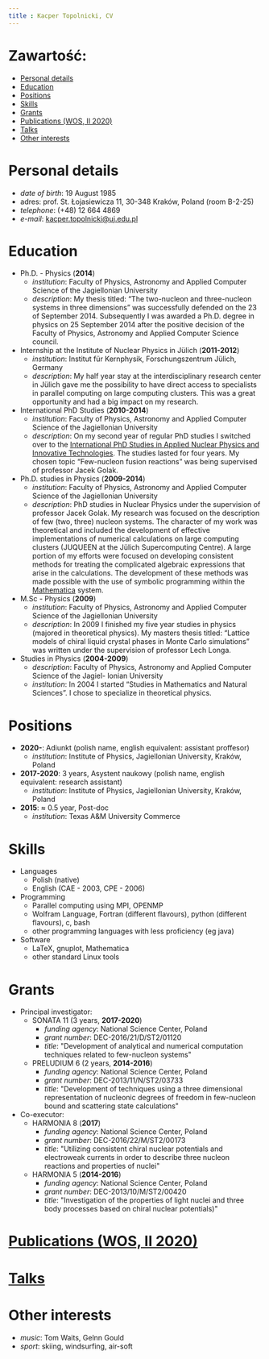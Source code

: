 ```yaml
---
title : Kacper Topolnicki, CV
---
```





# Zawartość:

* [Personal details](#personal-details)
* [Education](#education)
* [Positions](#positions)
* [Skills](#skills)
* [Grants](#grants)
* [Publications (WOS, II 2020)](./0000000000pl_inv.html)
* [Talks](./00000000000pl_inv.html)
* [Other interests](#other-interests)



# Personal details

* *date of birth*: 19 August 1985 
* adres: prof. St. Łojasiewicza 11, 30-348 Kraków, Poland (room B-2-25)
* *telephone*: (+48) 12 664 4869
* *e-mail*: <kacper.topolnicki@uj.edu.pl> 



# Education

* Ph.D. - Physics (**2014**)
  * *institution*: Faculty of Physics, Astronomy and Applied Computer Science of the Jagiellonian University
  * *description*: My thesis titled: “The two-nucleon and three-nucleon systems in three dimensions” was
    successfully defended on the 23 of September 2014. Subsequently I was awarded a Ph.D.
    degree in physics on 25 September 2014 after the positive decision of the Faculty of
    Physics, Astronomy and Applied Computer Science council.
* Internship at the Institute of Nuclear Physics in Jülich (**2011-2012**)
  * *institution*: Institut für Kernphysik, Forschungszentrum Jülich, Germany
  * *description*: My half year stay at the interdisciplinary research center in Jülich gave me 
	  the possibility to
    have direct access to specialists in parallel computing on large computing clusters. This was a
    great opportunity and had a big impact on my research.
* International PhD Studies (**2010-2014**)
  * *institution*: Faculty of Physics, Astronomy and Applied Computer Science of the Jagiellonian University
  * *description*: On my second year of regular PhD studies I switched over to the [International PhD Studies in Applied Nuclear Physics and Innovative Technologies](http://www.ips.if.uj.edu.pl/). 
    The studies lasted for four years. My chosen topic “Few-nucleon fusion reactions” was
    being supervised of professor Jacek Golak.
* Ph.D. studies in Physics (**2009-2014**)
  * *institution*: Faculty of Physics, Astronomy and Applied Computer Science of the Jagiellonian University
  * *description*: PhD studies in Nuclear Physics under the supervision of professor Jacek Golak. My research
    was focused on the description of few (two, three) nucleon systems. The character of my
    work was theoretical and included the development of effective implementations of numerical
    calculations on large computing clusters (JUQUEEN at the Jülich Supercomputing Centre). A
    large portion of my efforts were focused on developing consistent methods for treating the
    complicated algebraic expressions that arise in the calculations. The development of these
    methods was made possible with the use of symbolic programming within the 
		[Mathematica](https://www.wolfram.com/mathematica/) system.
* M.Sc - Physics (**2009**)
  * *institution*: Faculty of Physics, Astronomy and Applied Computer Science of the Jagiellonian University
  * *description*: In 2009 I finished my five year studies in physics (majored in theoretical physics). My masters
    thesis titled: “Lattice models of chiral liquid crystal phases in Monte Carlo simulations” was
    written under the supervision of professor Lech Longa.
* Studies in Physics (**2004-2009**)
  * *description*: Faculty of Physics, Astronomy and Applied Computer Science of the Jagiel-
    lonian University
  * *institution*: In 2004 I started “Studies in Mathematics and Natural Sciences”. I chose to
    specialize in theoretical physics.


# Positions

* **2020-**: Adiunkt (polish name, english equivalent: assistant proffesor) 
  * *institution*: Institute of Physics, Jagiellonian University, Kraków, Poland
* **2017-2020**: 3 years, Asystent naukowy (polish name, english equivalent: research assistant)
  * *institution*: Institute of Physics, Jagiellonian University, Kraków, Poland
* **2015**: $\approx$ 0.5 year, Post-doc
	* *institution*: Texas A&M University Commerce



# Skills

* Languages
  * Polish (native)
  * English (CAE - 2003, CPE - 2006)
* Programming
	* Parallel computing using MPI, OPENMP
  * Wolfram Language, Fortran (different flavours), python (different flavours), c, bash
  * other programming languages with less proficiency (eg java)
* Software
  * LaTeX, gnuplot, Mathematica
  * other standard Linux tools


# Grants

* Principal investigator:
  * SONATA 11 (3 years, **2017-2020**)
    * *funding agency*: National Science Center, Poland
    * *grant number*: DEC-2016/21/D/ST2/01120
    * *title*: "Development of analytical and numerical 
      computation techniques related to few-nucleon systems"
  * PRELUDIUM 6 (2 years, **2014-2016**)
    * *funding agency*: National Science Center, Poland
    * *grant number*: DEC-2013/11/N/ST2/03733
    * *title*: "Development of techniques using a three dimensional representation 
      of nucleonic degrees of freedom in few-nucleon bound and scattering state
      calculations"
* Co-executor:
  * HARMONIA 8 (**2017**)
    * *funding agency*: National Science Center, Poland
    * *grant number*: DEC-2016/22/M/ST2/00173
    * *title*: "Utilizing consistent chiral nuclear potentials and electroweak currents in order to describe
      three nucleon reactions and properties of nuclei"
  * HARMONIA 5 (**2014-2016**)
    * *funding agency*: National Science Center, Poland
    * *grant number*: DEC-2013/10/M/ST2/00420
    * *title*: "Investigation of the properties of light nuclei
      and three body processes based on chiral nuclear potentials)"
  



# [Publications (WOS, II 2020)](./0000000000pl_inv.html)



# [Talks](./00000000000pl_inv.html)



# Other interests

* *music*: Tom Waits, Gelnn Gould
* *sport*: skiing, windsurfing, air-soft 

